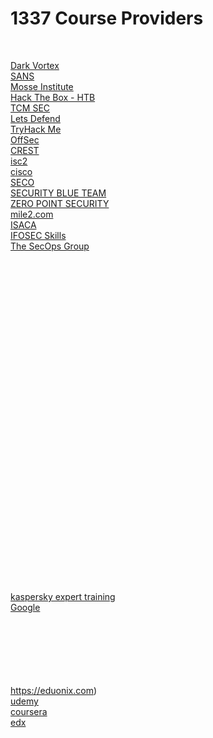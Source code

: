 # 1337 Course Providers
<br/>



[Dark Vortex](https://0xdarkvortex.dev)<br/>
[SANS](https://sans.org)<br/>
[Mosse Institute](https://mosse-institute.com)<br/>
[Hack The Box - HTB](https://academy.hackthebox.com)<br/>
[TCM SEC](https://academy.tcm-sec.com)<br/>
[Lets Defend](https://app.letsdefend.io)<br/>
[TryHack Me](https://tryhackme.com)<br/>
[OffSec](https://offsec.com)<br/>
[CREST](https://crest-approved.org)<br/>
[isc2](https://isc2.org)<br/>
[cisco](https://cisco.com)<br/>
[SECO](https://seco-institute.org)<br/>
[SECURITY BLUE TEAM](https://securityblue.team)<br/>
[ZERO POINT SECURITY](https://training.zeropointsecurity.co.uk)<br/>
[mile2.com](https://mile2.com)<br/>
[ISACA](https://isaca.org)<br/>
[IFOSEC Skills](https://app.infosecinstitute.com)<br/>
[The SecOps Group](https://secops.group)<br/>
[](https://cyberwarfare.live)<br/>
[](https://comptia.org)<br/>
[](https://courses.zero2auto.com)<br/>
[](https://axelos.com)<br/>
[](https://aws.amazon.com/training)<br/>
[](https://redhat.com/en/services/training-and-certification)<br/>
[](https://iapp.org/certify)<br/>
[](https://asisonline.org)<br/>
[](https://redhat.com/en/services/certifications)<br/>
[](https://certipedia.com)<br/>
[](https://tuev-nord.de/en/company)<br/>
[](https://tuv.com/world/en)<br/>
[](https://tuvsud.com/en)<br/>
[](https://en.tuv.at)<br/>
[](https://lpi.org)<br/>
[](https://pmi.org)<br/>
[](https://isa.org/certification)<br/>
[](https://sabsa.org/certification)<br/>
[](https://exin.com)<br/>
[](https://identitymanagementinstitute.org/certification)<br/>
[](https://learningportal.juniper.net/juniper/default.aspx)<br/>
[](https://training-certifications.checkpoint.com/#)<br/>
[](https://ine.com)<br/>
[](https://gaqm.org)<br/>
[](https://view.ceros.com/f5/certification-roadmap/p/1)<br/>
[](https://wcnacertification.com)<br/>
[](https://opengroup.org)<br/>
[](https://redteamacademy.com)<br/>
[](https://blackstormsecurity.com/certification)<br/>
[](https://malwareunicorn.org/#/workshops)<br/>
[](https://zerodayengineering.com/training/index.html)<br/>
[](https://academy.attackiq.com)<br/>
[kaspersky expert training](https://xtraining.kaspersky.com)<br/>
[Google](https://grow.google)<br/>






[](https://8ksec.io/certifications)<br/>
[](https://learn.microsoft.com)<br/>
[](https://itacademy.vmware.com)<br/>
[](https://academy.blackperldfir.com)<br/>
[](https://ethicalhacksacademy.com)<br/>
[](https://eccouncil.org)<br/>
https://eduonix.com)<br/>
[udemy](https://udemy.com)<br/>
[coursera](https://coursera.org)<br/>
[edx](https://edx.org)<br/>
